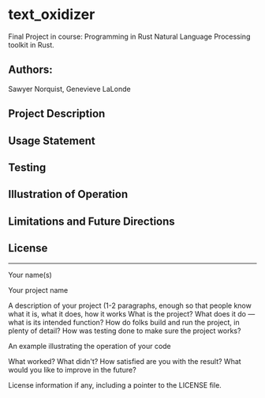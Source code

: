 # text_oxidizer
Final Project in course: Programming in Rust
Natural Language Processing toolkit in Rust.

## Authors:
Sawyer Norquist, Genevieve LaLonde

## Project Description

## Usage Statement

## Testing

## Illustration of Operation

## Limitations and Future Directions

## License

---


Your name(s)

Your project name

A description of your project (1-2 paragraphs, enough so that people know what it is, what it does, how it works
	What is the project? What does it do — what is its intended function?
	How do folks build and run the project, in plenty of detail?
	How was testing done to make sure the project works?

An example illustrating the operation of your code

What worked? What didn't? How satisfied are you with the result? What would you like to improve in the future?

License information if any, including a pointer to the LICENSE file.
